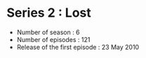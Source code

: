# Series 2 : Lost

- Number of season : 6
- Number of episodes : 121
- Release of the first episode : 23 May 2010

